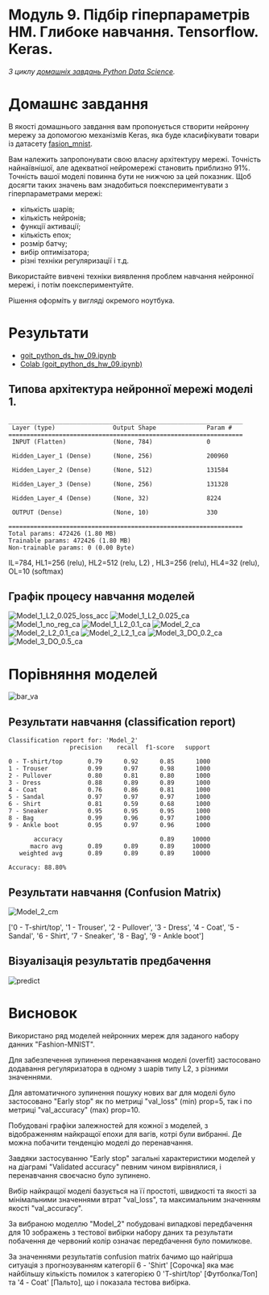 # Модуль 9.  Підбір гіперпараметрів НМ. Глибоке навчання. Tensorflow. Keras.

*З циклу [домашніх завдань Python Data Science](https://github.com/lexxai/goit_python_data_sciense_homework).*

# Домашнє завдання

В якості домашнього завдання вам пропонується створити нейронну мережу за допомогою механізмів Keras, яка буде класифікувати товари із датасету [fasion_mnist](https://www.tensorflow.org/datasets/catalog/fashion_mnist).

Вам належить запропонувати свою власну архітектуру мережі. Точність найнаївнішої, але адекватної нейромережі становить приблизно 91%. Точність вашої моделі повинна бути не нижчою за цей показник. Щоб досягти таких значень вам знадобиться поекспериментувати з гіперпараметрами мережі:

- кількість шарів;
- кількість нейронів;
- функції активації;
- кількість епох;
- розмір батчу;
- вибір оптимізатора;
- різні техніки регуляризації і т.д.

Використайте вивчені техніки виявлення проблем навчання нейронної мережі, і потім поекспериментуйте.

Рішення оформіть у вигляді окремого ноутбука.


# Результати

- [goit_python_ds_hw_09.ipynb](goit_python_ds_hw_09.ipynb)
- [Colab (goit_python_ds_hw_09.ipynb)](https://colab.research.google.com/drive/13IS9pP4JoGg4gH3kYhC9Qr0k8Lf2JpjB?usp=sharing)

## Типова архітектура нейронної мережі моделі 1.

```
_________________________________________________________________
 Layer (type)                Output Shape              Param #   
=================================================================
 INPUT (Flatten)             (None, 784)               0         
                                                                 
 Hidden_Layer_1 (Dense)      (None, 256)               200960    
                                                                 
 Hidden_Layer_2 (Dense)      (None, 512)               131584    
                                                                 
 Hidden_Layer_3 (Dense)      (None, 256)               131328    
                                                                 
 Hidden_Layer_4 (Dense)      (None, 32)                8224      
                                                                 
 OUTPUT (Dense)              (None, 10)                330       
                                                                 
=================================================================
Total params: 472426 (1.80 MB)
Trainable params: 472426 (1.80 MB)
Non-trainable params: 0 (0.00 Byte)
```

IL=784, HL1=256 (relu), HL2=512 (relu, L2) , HL3=256 (relu), HL4=32 (relu), OL=10 (softmax)

## Графік процесу навчання моделей

![Model_1_L2_0.025_loss_acc](Model_1_L2_0.025_loss_acc.png)
![Model_1_L2_0.025_ca](Model_1_L2_0.025_ca.png)
![Model_1_no_reg_ca](Model_1_no_reg_ca.png)
![Model_1_L2_0.1_ca](Model_1_L2_0.1_ca.png)
![Model_2_ca](Model_2_ca.png)
![Model_2_L2_0.1_ca](Model_2_L2_0.1_ca.png)
![Model_2_L2_1_ca](Model_2_L2_1_ca.png)
![Model_3_DO_0.2_ca](Model_3_DO_0.2_ca.png)
![Model_3_DO_0.5_ca](Model_3_DO_0.5_ca.png)










# Порівняння моделей

![bar_va](bar_va.png)


## Результати навчання (classification report)
```
Classification report for: 'Model_2'
                 precision    recall  f1-score   support

0 - T-shirt/top       0.79      0.92      0.85      1000
1 - Trouser           0.99      0.97      0.98      1000
2 - Pullover          0.80      0.81      0.80      1000
3 - Dress             0.88      0.89      0.89      1000
4 - Coat              0.76      0.86      0.81      1000
5 - Sandal            0.97      0.97      0.97      1000
6 - Shirt             0.81      0.59      0.68      1000
7 - Sneaker           0.95      0.95      0.95      1000
8 - Bag               0.99      0.96      0.97      1000
9 - Ankle boot        0.95      0.97      0.96      1000

       accuracy                           0.89     10000
      macro avg       0.89      0.89      0.89     10000
   weighted avg       0.89      0.89      0.89     10000

Accuracy: 88.80%
```

## Результати навчання (Confusion Matrix)

![Model_2_cm](Model_2_cm.png)

['0 - T-shirt/top', '1 - Trouser', '2 - Pullover', '3 - Dress', '4 - Coat', '5 - Sandal', '6 - Shirt', '7 - Sneaker', '8 - Bag', '9 - Ankle boot']

## Візуалізація результатів предбачення

![predict](predict.png)

# Висновок

Використано ряд моделей нейронних мереж для заданого набору данних "Fashion-MNIST".

Для забезпечення зупинення перенавчання моделі (overfit) застосовано додавання регуляризатора в одному з шарів типу L2, з різними значеннями.

Для автоматичного зупинення пошуку нових ваг для моделі було застосовано "Early stop" як по метриці "val_loss" (min) prop=5, так і по метриці "val_accuracy" (max) prop=10.

Побудовані графіки залежностей для кожної з моделей, з відображенням найкращої епохи для вагів, котрі були вибранні. Де можна побачити тенденцію моделі до перенавчання.

Завдяки застосуванню "Early stop" загальні характеристики моделей у на діаграмі "Validated accuracy" певним чином вирівнялися, і перенавчання своєчасно було зупинено.

Вибір найкращої моделі базується на її простоті, швидкості та якості за мінімальними значеннями втрат "val_loss", та максимальним значенням якості "val_accuracy".

За вибраною моделлю "Model_2" побудовані випадкові передбачення для 10 зображень з тестової вибірки набору даних та результати побачення де червоний колір означає передбачення було помилкове.

За значеннями результатів confusion matrix бачимо що найгірша ситуація з прогнозуванням категорії 6 - 'Shirt' [Сорочка] яка має найбільшу кількість помилок з категорією 0 'T-shirt/top' [Футболка/Топ] та '4 - Coat' [Пальто], що і показала тестова вибірка.


